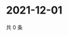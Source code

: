 # 2021-12-01

共 0 条

<!-- BEGIN WEIBO -->
<!-- 最后更新时间 Wed Dec 01 2021 17:01:00 GMT+0800 (China Standard Time) -->

<!-- END WEIBO -->
